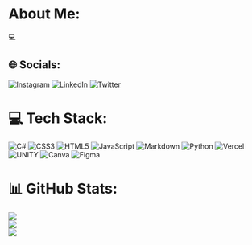 # About Me:
💻 


## 🌐 Socials:
[![Instagram](https://img.shields.io/badge/Instagram-%23E4405F.svg?logo=Instagram&logoColor=white)](https://instagram.com/enesbclk) [![LinkedIn](https://img.shields.io/badge/LinkedIn-%230077B5.svg?logo=linkedin&logoColor=white)](https://linkedin.com/in/https://www.linkedin.com/in/enesb%C3%BCnyamin%C3%A7elik/) [![Twitter](https://img.shields.io/badge/Twitter-%231DA1F2.svg?logo=Twitter&logoColor=white)](https://twitter.com/enesbclk) 

# 💻 Tech Stack:
![C#](https://img.shields.io/badge/c%23-%23239120.svg?style=plastic&logo=c-sharp&logoColor=white) ![CSS3](https://img.shields.io/badge/css3-%231572B6.svg?style=plastic&logo=css3&logoColor=white) ![HTML5](https://img.shields.io/badge/html5-%23E34F26.svg?style=plastic&logo=html5&logoColor=white) ![JavaScript](https://img.shields.io/badge/javascript-%23323330.svg?style=plastic&logo=javascript&logoColor=%23F7DF1E) ![Markdown](https://img.shields.io/badge/markdown-%23000000.svg?style=plastic&logo=markdown&logoColor=white) ![Python](https://img.shields.io/badge/python-3670A0?style=plastic&logo=python&logoColor=ffdd54) ![Vercel](https://img.shields.io/badge/vercel-%23000000.svg?style=plastic&logo=vercel&logoColor=white) ![UNITY](https://img.shields.io/badge/Unity-%2320232a.svg?style=plastic&logo=unity&logoColor=white) ![Canva](https://img.shields.io/badge/Canva-%2300C4CC.svg?style=plastic&logo=Canva&logoColor=white) 	![Figma](https://img.shields.io/badge/figma-%23F24E1E.svg?style=plastic&logo=figma&logoColor=white)
# 📊 GitHub Stats:
![](https://github-readme-stats.vercel.app/api?username=enesbunyamincelik&theme=nightowl&hide_border=false&include_all_commits=false&count_private=false)<br/>
![](https://github-readme-streak-stats.herokuapp.com/?user=enesbunyamincelik&theme=nightowl&hide_border=false)<br/>
![](https://github-readme-stats.vercel.app/api/top-langs/?username=enesbunyamincelik&theme=nightowl&hide_border=false&include_all_commits=false&count_private=false&layout=compact)
